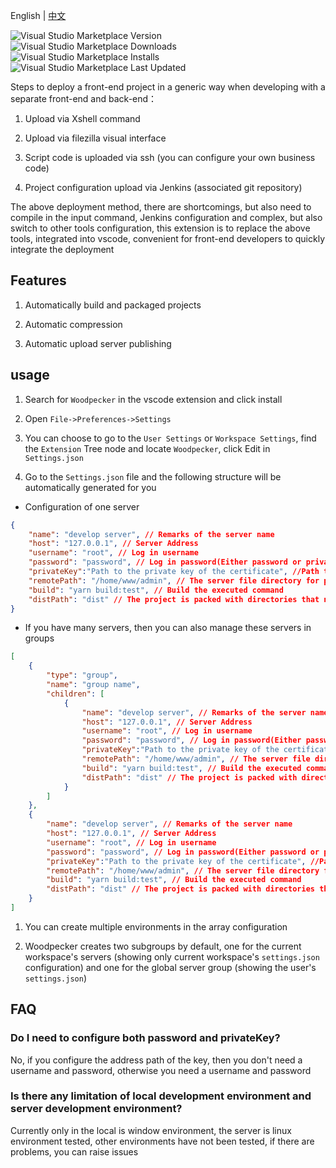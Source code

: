 English | [中文](./README.zh-CN.md)

![Visual Studio Marketplace Version](https://img.shields.io/visual-studio-marketplace/v/SemmyWong.woodpecker) ![Visual Studio Marketplace Downloads](https://img.shields.io/visual-studio-marketplace/d/SemmyWong.woodpecker) ![Visual Studio Marketplace Installs](https://img.shields.io/visual-studio-marketplace/i/SemmyWong.woodpecker) ![Visual Studio Marketplace Last Updated](https://img.shields.io/visual-studio-marketplace/last-updated/SemmyWong.woodpecker?style=plastic)

Steps to deploy a front-end project in a generic way when developing with a separate front-end and back-end：

1.  Upload via Xshell command

2.  Upload via filezilla visual interface

3.  Script code is uploaded via ssh (you can configure your own business code)

4.  Project configuration upload via Jenkins (associated git repository)

The above deployment method, there are shortcomings, but also need to compile in the input command, Jenkins configuration and complex, but also switch to other tools configuration, this extension is to replace the above tools, integrated into vscode, convenient for front-end developers to quickly integrate the deployment

## Features

1.  Automatically build and packaged projects

2.  Automatic compression

3.  Automatic upload server publishing

## usage

1.  Search for `Woodpecker` in the vscode extension and click install

2.  Open `File->Preferences->Settings`

3.  You can choose to go to the `User Settings` or `Workspace Settings`, find the `Extension` Tree node and locate `Woodpecker`, click Edit in `Settings.json`

4.  Go to the `Settings.json` file and the following structure will be automatically generated for you

*   Configuration of one server

```json
{
    "name": "develop server", // Remarks of the server name
    "host": "127.0.0.1", // Server Address
    "username": "root", // Log in username
    "password": "password", // Log in password(Either password or privateKey)
    "privateKey":"Path to the private key of the certificate", //Path to the private key of the certificate(Either password or privateKey)
    "remotePath": "/home/www/admin", // The server file directory for project uploads
    "build": "yarn build:test", // Build the executed command
    "distPath": "dist" // The project is packed with directories that need to be uploaded
}

```

*   If you have many servers, then you can also manage these servers in groups

```json
[
    {
        "type": "group",
        "name": "group name",
        "children": [
            {
                "name": "develop server", // Remarks of the server name
                "host": "127.0.0.1", // Server Address
                "username": "root", // Log in username
                "password": "password", // Log in password(Either password or privateKey)
                "privateKey":"Path to the private key of the certificate", //Path to the private key of the certificate(Either password or privateKey)
                "remotePath": "/home/www/admin", // The server file directory for project uploads
                "build": "yarn build:test", // Build the executed command
                "distPath": "dist" // The project is packed with directories that need to be uploaded
            }
        ]
    },
    {
        "name": "develop server", // Remarks of the server name
        "host": "127.0.0.1", // Server Address
        "username": "root", // Log in username
        "password": "password", // Log in password(Either password or privateKey)
        "privateKey":"Path to the private key of the certificate", //Path to the private key of the certificate(Either password or privateKey)
        "remotePath": "/home/www/admin", // The server file directory for project uploads
        "build": "yarn build:test", // Build the executed command
        "distPath": "dist" // The project is packed with directories that need to be uploaded
    }
]
```

1.  You can create multiple environments in the array configuration

2.  Woodpecker creates two subgroups by default, one for the current workspace's servers (showing only current workspace's `settings.json ` configuration) and one for the global server group (showing the user's `settings.json`)

## FAQ

### Do I need to configure both password and privateKey?

No, if you configure the address path of the key, then you don't need a username and password, otherwise you need a username and password

### Is there any limitation of local development environment and server development environment?

Currently only in the local is window environment, the server is linux environment tested, other environments have not been tested, if there are problems, you can raise issues
